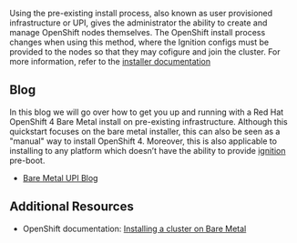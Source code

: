 Using the pre-existing install process, also known as user provisioned
infrastructure or UPI, gives the administrator the ability to create and
manage OpenShift nodes themselves. The OpenShift install process changes when
using this method, where the Ignition configs must be provided to the nodes
so that they may cofigure and join the cluster. For more information, refer
to the [installer
documentation](https://docs.openshift.com/container-platform/4.2/installing/installing_bare_metal/installing-bare-metal.html)

## Blog

In this blog we will go over how to get you up and running with a Red Hat
OpenShift 4 Bare Metal install on pre-existing infrastructure. Although this
quickstart focuses on the bare metal installer, this can also be seen as a
"manual" way to install OpenShift 4. Moreover, this is also applicable to
installing to any platform which doesn’t have the ability to provide
[ignition](https://coreos.com/ignition/docs/latest/) pre-boot.

* [Bare Metal UPI Blog](https://blog.openshift.com/openshift-4-bare-metal-install-quickstart/)

## Additional Resources

* OpenShift documentation: [Installing a cluster on Bare Metal](https://docs.openshift.com/container-platform/4.2/installing/installing_bare_metal/installing-bare-metal.html)
